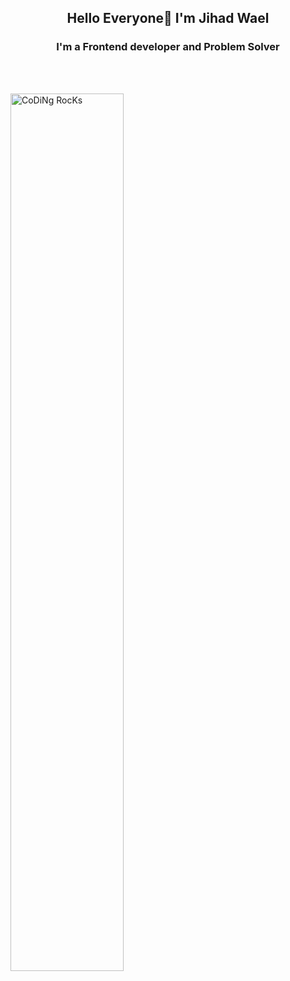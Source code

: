 
<h2 align="center">Hello Everyone👋 I'm Jihad Wael</h1>
<h3 align="center"> I'm a Frontend developer and Problem Solver</h3>
<br/>
<br/>

<img src="https://github.com/SP-XD/SP-XD/blob/main/images/dev-working_rounded.gif?raw=true" href="https://github.com/sp-xd" alt="CoDiNg RocKs"  width="60%"/><br> 






